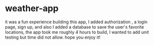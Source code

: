 # weather-app
it was a fun experience building this app, I added authorization , a login page, sign up, and also I added a database to save the user's favorite locations, the app took me roughly 4 hours to build, I wanted to add unit testing but time did not allow. hope you enjoy it!
